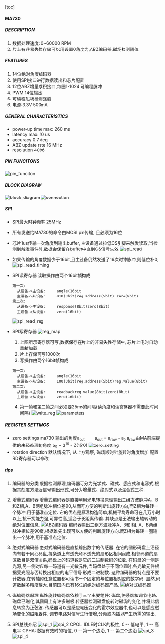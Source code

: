[toc]
#### MA730
##### DESCRIPTION
1. 数据处理速度: 0~60000 RPM
2. 片上有非易失性存储可以用设置0角度为,ABZ编码器,磁场检测阈值

##### FEATURES
1. 14位绝对角度编码器
2. 使用SPI接口进行数据读出和芯片配置
3. 12位ABZ增量求积接口,每圈1-1024 可编程脉冲
4. PWM 14位输出
5. 可编程磁场检测强度
6. 电源:3.3V 500mA

##### GENERAL CHARACTERISTICS
- power-up time     max: 260 ms
- latency           max: 10 us
- accuracy          0.7 deg
- ABZ update rate   16 MHz
- resolution        4096

##### PIN FUNCITONS
![pin_funciton](img/pin_function.png)

##### BLOCK DIAGRAM
![block_diagram](img/blokc_diagram.png)
![connection](img/connection.png)

##### SPI
- SPI最大时钟频率   25MHz
- 所有发送给MA730的命令由MOSI pin传输, 且必须为16位
- 芯片1us传输一次角度到输出buffer, 主设备通过拉低CS引脚来触发读取,当检测到触发事件时,数据会保留在buffer中直到CS信号失效
![spi_read](img/spi_read.png)
- 如果传输的角度数据少于16bit,且主设备仍然发送了16次时钟脉冲,则低位补0;
![spi_read_timing](img/spi_read_timing.png)
- SPI读寄存器
  读取操作由两个16bit帧构成
  ```
  第一次:
    从设备->主设备:     angle(16bit)
    主设备->从设备:     010(3bit)reg.address(5bit).zero(8bit)  
  第二次:
    从设备->主设备:     response(8bit)zero(8bit)
    主设备->从设备:     zero(16bit)  
  ```
  ![spi_read_reg](img/spi_read_reg.png)

- SPI写寄存器
![reg_map](img/reg_map.png)
  1. 上图所示寄存器可写,数据保存在片上的非易失性存储中, 芯片上电时自动重新加载
  2. 片上存储可写1000次
  3. 写操作由两个16bit帧构成
  ```
  第一次:
    从设备->主设备:     angle(16bit)
    主设备->从设备:     100(3bit)reg.address(5bit)reg.value(8bit)
  第二次:
    从设备->主设备:     readbackreg.value(8bit)zero(8bit)
    主设备->从设备:     zero(16bit)
  ```
  4. 第一帧和第二帧之间必须要25ms的间隔(读角度和读寄存器不需要此时间间隔)
![write_reg](img/write_reg.png)
![parameters](img/parameters.png)    
    
##### REGISTER SETTINGS
- zero settings
   ma730 输出的角度a<sub>out</sub>
   &ensp;&ensp;&ensp;&ensp;a<sub>out</sub> = a<sub>raw</sub> - a<sub>0</sub>
   a<sub>raw</sub>由MA前端提供的未经处理的角度
   a<sub>0</sub> = 2<sup>16</sup> - Z(15:0)
   ![zero_setting](img/zero_setting.png)
- rotation direction
  默认情况下, 从上方观察, 磁场顺时针旋转时角度增加
  配置RD寄存器可以修改


##### tips
1. 编码器的分类
   根据检测原理,编码器可分为光学式、磁式、感应式和电容式,根据其刻度方法及信号输出形式,可分为增量式、绝对式以及混合式三种.
2. 增量式编码器
   增量式编码器是直接利用光电转换原理输出三组方波脉冲A、B和Z相,A、B两组脉冲相位差90,从而可方便的判断出旋转方向,而Z相为每转一个脉冲,用于基准点定位.
   它的优点是原理构造简单,机械平均寿命可在几万小时以上,抗干扰能力强,可靠性高,适合于长距离传输.
   其缺点是无法输出轴转动的绝对位置信息.
   ![ABZ编码器](img/abz.png)
   编码器输出三组方波脉冲A、B和I相.
   A、B两组脉冲相位差90度,根据谁先出现可以方便的判断旋转方向.而Z相为每转一圈输出一个脉冲,用于基准点定位.
3. 绝对式编码器
   绝对式编码器是直接输出数字的传感器.
   在它的圆形码盘上沿径向有若干同心码盘,每条道上有透光和不透光的扇形区相间组成,相邻码道的扇区数目是双倍关系,码盘上的码道数是它的二进制数码的位数.
   在码盘的一侧是光源,另一侧对应每一码道有一光敏元件,当码盘处于不同位置时,各光敏元件根据受光照与否转换出相应的电平信号,形成二进制数.
   这种编码器的特点是不要计数器,在转轴的任意位置都可读书一个固定的与位置相对应的数字码.
   显然,码道数越多精度越大.目前国内已有16位的绝对编码器产品.
   ![绝对式编码器](abs_encoder.jpg)
4. 磁编码器原理
  磁性旋转编码器依赖于三个主要组件: 磁盘,传感器和调节电路.
  磁盘已磁化,其圆周上有许多磁极.传感器检测磁盘旋转时磁场的变化,并将此信息转换为正弦波.
  传感器可以是感应电压变化的霍尔效应器件,也可以是感应磁场变化的磁阻器件.
  调节电路对信号进行倍增,分频或内插以产生所需的输出.

5. SPI总线介绍
   ![spi_1](img/spi_1.png)
   ![spi_2](img/spi_2.png)
   CPOL: IDLE时CLK的极性, 0 -- 低电平, 1 -- 高电平
   CPHA: 数据有效时的相位, 0 -- 第一个边沿, 1 -- 第二个边沿
   ![spi_3](img/spi_3.png)
   ![spi_4](img/spi_4.png)